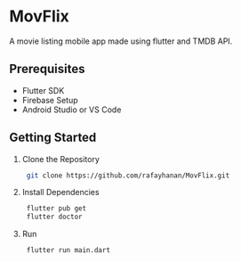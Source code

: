 # MovFlix
A movie listing mobile app made using flutter and TMDB API.

## Prerequisites
- Flutter SDK
- Firebase Setup
- Android Studio or VS Code

## Getting Started

1. Clone the Repository

   ```sh
    git clone https://github.com/rafayhanan/MovFlix.git
    ```

2. Install Dependencies

   ```sh
    flutter pub get
    flutter doctor
    ```
3. Run

   ```sh
    flutter run main.dart
    ```


